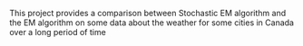 This project provides a comparison between Stochastic EM algorithm and the EM algorithm on some data about the weather for some cities in Canada over a long period of time
